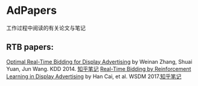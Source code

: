 # AdPapers

工作过程中阅读的有关论文与笔记

## RTB papers:

[Optimal Real-Time Bidding for Display Advertising](https://github.com/csxiang18/AdPapers/blob/main/RTB/Optimal%20Real-Time%20Bidding%20for%20Display%20Advertising.pdf) by Weinan Zhang, Shuai Yuan, Jun Wang. KDD 2014. [知乎笔记](https://zhuanlan.zhihu.com/p/366170860)
[Real-Time Bidding by Reinforcement Learning in Display Advertising](https://github.com/csxiang18/AdPapers/blob/main/RTB/Real-Time%20Bidding%20by%20Reinforcement%20Learning%20in%20Display%20Advertising.pdf) by Han Cai, et al. WSDM 2017.[知乎笔记](https://zhuanlan.zhihu.com/p/367886475)
